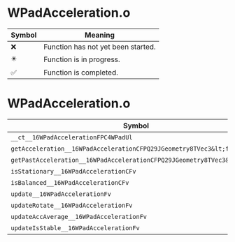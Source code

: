 # WPadAcceleration.o
| Symbol | Meaning 
| ------------- | ------------- 
| :x: | Function has not yet been started. 
| :eight_pointed_black_star: | Function is in progress. 
| :white_check_mark: | Function is completed. 


# WPadAcceleration.o
| Symbol | Decompiled? |
| ------------- | ------------- |
| `__ct__16WPadAccelerationFPC4WPadUl` | :x: |
| `getAcceleration__16WPadAccelerationCFPQ29JGeometry8TVec3&lt;f&gt;` | :x: |
| `getPastAcceleration__16WPadAccelerationCFPQ29JGeometry8TVec3&lt;f&gt;l` | :x: |
| `isStationary__16WPadAccelerationCFv` | :x: |
| `isBalanced__16WPadAccelerationCFv` | :x: |
| `update__16WPadAccelerationFv` | :x: |
| `updateRotate__16WPadAccelerationFv` | :x: |
| `updateAccAverage__16WPadAccelerationFv` | :x: |
| `updateIsStable__16WPadAccelerationFv` | :x: |
